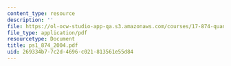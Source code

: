 ```yaml
---
content_type: resource
description: ''
file: https://ol-ocw-studio-app-qa.s3.amazonaws.com/courses/17-874-quantitative-research-methods-multivariate-spring-2004/269334b77c2d4696c021813561e55d84_ps1_874_2004.pdf
file_type: application/pdf
resourcetype: Document
title: ps1_874_2004.pdf
uid: 269334b7-7c2d-4696-c021-813561e55d84
---
```

